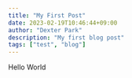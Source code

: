 ```yaml
---
title: "My First Post"
date: 2023-02-19T10:46:44+09:00
author: "Dexter Park"
description: "My first blog post"
tags: ["test", "blog"]
---
```


Hello World